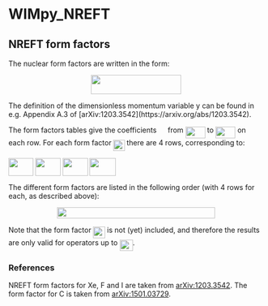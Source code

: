 # WIMpy_NREFT


## NREFT form factors

The nuclear form factors are written in the form:
<p align="center"><img src="https://rawgit.com/bradkav/WIMpy_NREFT/None/svgs/0ba18dc393652bade995a9e9cec290e4.svg?invert_in_darkmode" align=middle width=177.11595pt height=37.820475pt/></p>
The definition of the dimensionless momentum variable y can be found in e.g. Appendix A.3 of [arXiv:1203.3542](https://arxiv.org/abs/1203.3542).


The form factors tables give the coefficients <img src="https://rawgit.com/bradkav/WIMpy_NREFT/None/svgs/0a5ec44b76d454790dd94ab5cfe77d12.svg?invert_in_darkmode" align=middle width=14.326125pt height=14.10255pt/> from <img src="https://rawgit.com/bradkav/WIMpy_NREFT/None/svgs/8f9a0a0ee8a6345657b63f035033cc10.svg?invert_in_darkmode" align=middle width=39.101865pt height=22.74591pt/> to <img src="https://rawgit.com/bradkav/WIMpy_NREFT/None/svgs/c941f6f2f4dae7b9a82e68bafb0b6c2a.svg?invert_in_darkmode" align=middle width=39.101865pt height=22.74591pt/> on each row. For each form factor <img src="https://rawgit.com/bradkav/WIMpy_NREFT/None/svgs/30e02450834ec46ab5f2f42b4262acc6.svg?invert_in_darkmode" align=middle width=22.16247pt height=22.38192pt/> there are 4 rows, corresponding to:

<img src="https://rawgit.com/bradkav/WIMpy_NREFT/None/svgs/eef18ebb844731feaf1a27db7633cf08.svg?invert_in_darkmode" align=middle width=48.65619pt height=34.27314pt/>

<img src="https://rawgit.com/bradkav/WIMpy_NREFT/None/svgs/0a167665ae87a31e1d2a91aff98a0d8d.svg?invert_in_darkmode" align=middle width=50.00589pt height=34.27314pt/>

<img src="https://rawgit.com/bradkav/WIMpy_NREFT/None/svgs/0790f722198b36f686cc5f344fdbc228.svg?invert_in_darkmode" align=middle width=50.00589pt height=34.27314pt/>

<img src="https://rawgit.com/bradkav/WIMpy_NREFT/None/svgs/3defb8d8d10efcaad80333507ae12aad.svg?invert_in_darkmode" align=middle width=51.355425pt height=34.27314pt/>

The different form factors are listed in the following order (with 4 rows for each, as described above):
<p align="center"><img src="https://rawgit.com/bradkav/WIMpy_NREFT/None/svgs/c2c41a290ac7e1ce59f9c6bd2239a5db.svg?invert_in_darkmode" align=middle width=312.19155pt height=21.967605pt/></p>

Note that the form factor <img src="https://rawgit.com/bradkav/WIMpy_NREFT/None/svgs/ab5b08c473fe49f4447df3509a50a91d.svg?invert_in_darkmode" align=middle width=23.490885pt height=22.38192pt/> is not (yet) included, and therefore the results are only valid for operators up to <img src="https://rawgit.com/bradkav/WIMpy_NREFT/None/svgs/917244ca615745a80feccbe760feb728.svg?invert_in_darkmode" align=middle width=26.09409pt height=22.38192pt/>.

### References

NREFT form factors for Xe, F and I are taken from [arXiv:1203.3542](https://arxiv.org/abs/1203.3542). The form factor for C is taken from [arXiv:1501.03729](https://arxiv.org/abs/1501.03729).